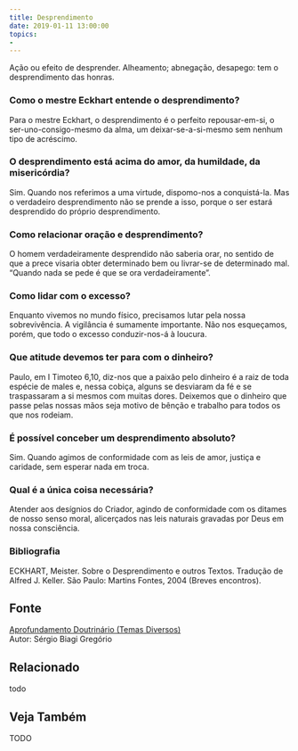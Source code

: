 ```yaml
---
title: Desprendimento
date: 2019-01-11 13:00:00
topics: 
- 
---
```


Ação ou efeito de desprender. Alheamento; abnegação, desapego: tem o
desprendimento das honras.

### Como o mestre Eckhart entende o desprendimento?
Para o mestre Eckhart, o desprendimento é o perfeito repousar-em-si, o
ser-uno-consigo-mesmo da alma, um deixar-se-a-si-mesmo sem nenhum tipo
de acréscimo.

### O desprendimento está acima do amor, da humildade, da misericórdia?
Sim. Quando nos referimos a uma virtude, dispomo-nos a conquistá-la. Mas
o verdadeiro desprendimento não se prende a isso, porque o ser estará
desprendido do próprio desprendimento.

### Como relacionar oração e desprendimento?
O homem verdadeiramente desprendido não saberia orar, no sentido de que
a prece visaria obter determinado bem ou livrar-se de determinado mal.
“Quando nada se pede é que se ora verdadeiramente”.

### Como lidar com o excesso?
Enquanto vivemos no mundo físico, precisamos lutar pela nossa
sobrevivência. A vigilância é sumamente importante. Não nos esqueçamos,
porém, que todo o excesso conduzir-nos-á à loucura.

### Que atitude devemos ter para com o dinheiro?
Paulo, em I Timoteo 6,10, diz-nos que a paixão pelo dinheiro é a raiz de
toda espécie de males e, nessa cobiça, alguns se desviaram da fé e se
traspassaram a si mesmos com muitas dores. Deixemos que o dinheiro que
passe pelas nossas mãos seja motivo de bênção e trabalho para todos os
que nos rodeiam.

### É possível conceber um desprendimento absoluto?
Sim. Quando agimos de conformidade com as leis de amor, justiça e
caridade, sem esperar nada em troca.

### Qual é a única coisa necessária?
Atender aos desígnios do Criador, agindo de conformidade com os ditames
de nosso senso moral, alicerçados nas leis naturais gravadas por Deus em
nossa consciência.


### Bibliografia
ECKHART, Meister. Sobre o Desprendimento e outros Textos. Tradução de
Alfred J. Keller. São Paulo: Martins Fontes, 2004 (Breves encontros).

## Fonte
[Aprofundamento Doutrinário (Temas Diversos)](https://sites.google.com/view/aprofundamentodoutrinario/desprendimento)  
Autor: Sérgio Biagi Gregório



## Relacionado
todo

## Veja Também
TODO



